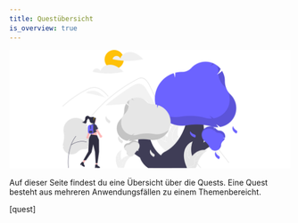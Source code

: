 ```yaml
---
title: Questübersicht
is_overview: true
---
```


<img src="images/quest.svg" alt="Quest">

<p>
    Auf dieser Seite findest du eine Übersicht über die Quests. Eine Quest besteht aus mehreren Anwendungsfällen zu einem Themenbereicht.
</p>

[quest]

